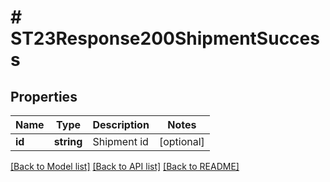 # # ST23Response200ShipmentSuccess

## Properties

Name | Type | Description | Notes
------------ | ------------- | ------------- | -------------
**id** | **string** | Shipment id | [optional]

[[Back to Model list]](../../README.md#models) [[Back to API list]](../../README.md#endpoints) [[Back to README]](../../README.md)
